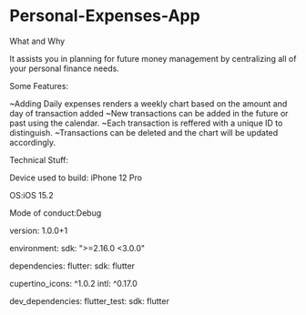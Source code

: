 # Personal-Expenses-App
What and Why

It assists you in planning for future money management by centralizing all of your personal finance needs.

Some Features:

 ~Adding Daily expenses renders a weekly chart based on the amount and day of transaction added
 ~New transactions can be added in the future or past using the calendar.
 ~Each transaction is reffered with a unique ID to distinguish.
 ~Transactions can be deleted and the chart will be updated accordingly.
 
Technical Stuff:

Device used to build: iPhone 12 Pro

OS:iOS 15.2

Mode of conduct:Debug

version: 1.0.0+1

environment:
  sdk: ">=2.16.0 <3.0.0"


dependencies:
  flutter:
    sdk: flutter

  cupertino_icons: ^1.0.2
  intl: ^0.17.0

dev_dependencies:
  flutter_test:
    sdk: flutter
